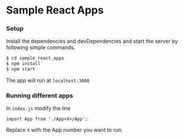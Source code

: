 # Sample React Apps

### Setup
Install the dependencies and devDependencies and start the server by following simple commands.
```sh
$ cd sample_react_apps
$ npm install
$ npm start
```

The app will run at `localhost:3000`

### Running different apps

In `index.js` modify the line
```
import App from './App<X>/App';
```

Replace ```X``` with the App number you want to run.
